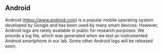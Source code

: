 ## Android
Android (https://www.android.com) is a popular mobile operating system developed by Google and has been used by many smart devices. However, Android logs are rarely available in public for research purposes. We provide a log file, which was generated when we test an instrumented Android smartphone in our lab. Some other Android logs will be released soon.
